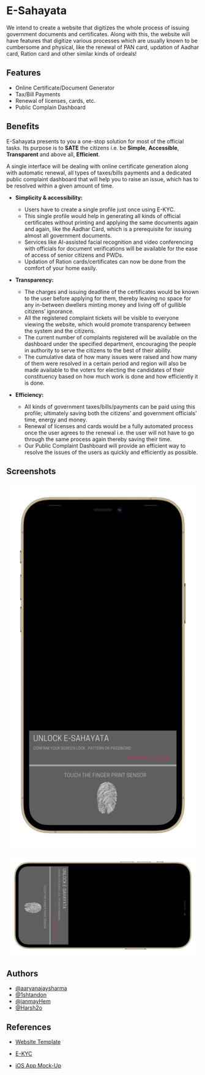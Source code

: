 
# E-Sahayata

We intend to create a website that digitizes the whole process of issuing government documents and certificates. Along with this, the website will have features that digitize various processes which are usually known to be cumbersome and physical, like the renewal of PAN card, updation of Aadhar card, Ration card and other similar kinds of ordeals!







## Features

* Online Certificate/Document Generator
* Tax/Bill Payments
* Renewal of licenses, cards, etc.
* Public Complain Dashboard
  
## Benefits

E-Sahayata presents to you a one-stop solution for most of the official tasks. Its purpose is to **SATE** the citizens i.e. be **Simple**, **Accessible**, **Transparent** and above all, **Efficient**.    

A single interface will be dealing with online certificate generation along with automatic renewal, all types of taxes/bills payments and a dedicated public complaint dashboard that will help you to raise an issue, which has to be resolved within a given amount of time.  

- **Simplicity & accessibility:** 
    - Users have to create a single profile just once using E-KYC.
    - This single profile would help in generating all kinds of official certificates without printing and applying the same documents again and again, like the Aadhar Card, which is a prerequisite for issuing almost all government documents.
    - Services like AI-assisted facial recognition and video conferencing with officials for document verifications will be available for the ease of access of senior citizens and PWDs.
    - Updation of Ration cards/certificates can now be done from the comfort of your home easily.

- **Transparency:** 
    - The charges and issuing deadline of the certificates would be known to the user before applying for them, thereby leaving no space for any in-between dwellers minting money and living off of gullible citizens’ ignorance.
    - All the registered complaint tickets will be visible to everyone viewing the website, which would promote transparency between the system and the citizens. 
    - The current number of complaints registered will be available on the dashboard under the specified department, encouraging the people in authority to serve the citizens to the best of their ability.
    - The cumulative data of how many issues were raised and how many of them were resolved in a certain period and region will also be made available to the voters for electing the candidates of their constituency based on how much work is done and how efficiently it is done. 

- **Efficiency:**
    - All kinds of government taxes/bills/payments can be paid using this profile; ultimately saving both the citizens’ and government officials’ time, energy and money.
    - Renewal of licenses and cards would be a fully automated process once the user agrees to the renewal i.e. the user will not have to go through the same process again thereby saving their time.
    - Our Public Complaint Dashboard will provide an efficient way to resolve the issues of the users as quickly and efficiently as possible.

## Screenshots

![1_iphone12progold_portrait](https://github.com/aaryanajaysharma/hackiiitv-ug2020-submissions/blob/d44d7b5e269cac35c70a294f99242320f56f356a/team%2312%20-%201/Screenshots/1_iphone12progold_portrait.png?raw=true)

![1_iphone12progold_landscape](https://github.com/aaryanajaysharma/hackiiitv-ug2020-submissions/blob/d44d7b5e269cac35c70a294f99242320f56f356a/team%2312%20-%201/Screenshots/1_iphone12progold_landscape.png?raw=true)

## Authors

- [@aaryanajaysharma](https://www.github.com/aaryanajaysharma)
- [@1shtandon](https://www.github.com/1shtandon)
- [@janmayHem](https://www.github.com/janmayHem)
- [@Harsh2o](https://www.github.com/Harsh2o)
  
## References

  - [Website Template](https://www.free-css.com/free-css-templates/page1/academic-education)

  - [E-KYC](https://github.com/ParthCheulkar/ekyc)

  - [iOS App Mock-Up](https://www.kodular.io)